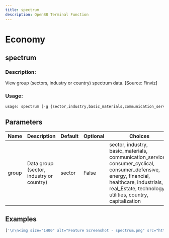 ```yaml
---
title: spectrum
description: OpenBB Terminal Function
---
```


# Economy

## spectrum

### Description: 

View group (sectors, industry or country) spectrum data. [Source: Finviz]

### Usage: 
```python
usage: spectrum [-g {sector,industry,basic_materials,communication_services,consumer_cyclical,consumer_defensive,energy,financial,healthcare,industrials,real_Estate,technology,utilities,country,capitalization}]
```

## Parameters

| Name | Description | Default | Optional | Choices |
| ---- | ----------- | ------- | -------- | ------- |
| group | Data group (sector, industry or country) | sector | False | sector, industry, basic_materials, communication_services, consumer_cyclical, consumer_defensive, energy, financial, healthcare, industrials, real_Estate, technology, utilities, country, capitalization |


## Examples

```python
['\n\n<img size="1400" alt="Feature Screenshot - spectrum.png" src="https://user-images.githubusercontent.com/85772166/141946110-1f6c224c-a541-4aec-befe-d3c7d1285cb3.png">\n']
```


